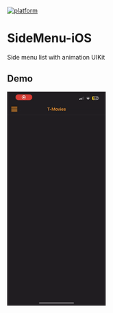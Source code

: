 [![platform](https://img.shields.io/badge/platform-ios-orange.svg)](https://developer.apple.com/swift)

# SideMenu-iOS

Side menu list with animation UIKit

## Demo

<img src="./side_menu.gif" width="230" height="500"/>

